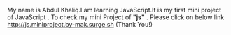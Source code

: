My name is Abdul Khaliq.I am learning JavaScript.It is my first mini project of JavaScript .
To check my mini Project of  <b>"js"</b> .
Please click on below link
http://js.miniproject.by-mak.surge.sh
                                                        (Thank You!)

